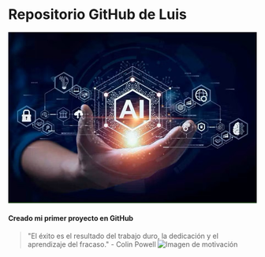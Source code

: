 # Repositorio GitHub de Luis
![Imagen de Portada](recursos/ramas_ia.jpg) 

#### Creado mi primer proyecto en GitHub
>"El éxito es el resultado del trabajo duro, la dedicación y el aprendizaje del fracaso." - Colin Powell
![Imagen de motivación](recursos/bolt.jpg)
